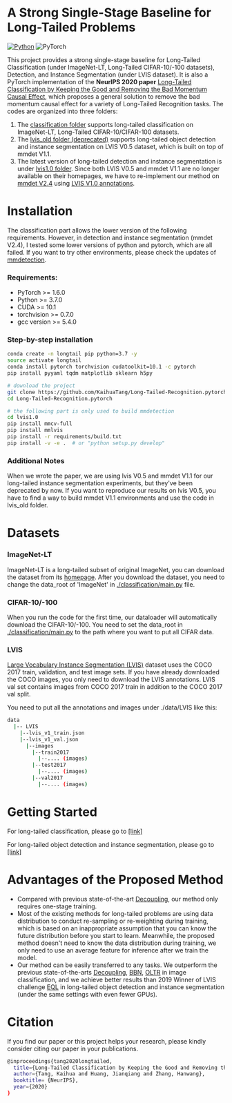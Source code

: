 # A Strong Single-Stage Baseline for Long-Tailed Problems

[![Python](https://img.shields.io/badge/python-3.7-blue.svg)](https://www.python.org/)
![PyTorch](https://img.shields.io/badge/pytorch-1.6.0-%237732a8)

This project provides a strong single-stage baseline for Long-Tailed Classification (under ImageNet-LT, Long-Tailed CIFAR-10/-100 datasets), Detection, and Instance Segmentation (under LVIS dataset). It is also a PyTorch implementation of the **NeurIPS 2020 paper** [Long-Tailed Classification by Keeping the Good and Removing the Bad Momentum Causal Effect](https://kaihuatang.github.io/Files/long-tail.pdf), which proposes a general solution to remove the bad momentum causal effect for a variety of Long-Tailed Recognition tasks. The codes are organized into three folders: 
1. The [classification folder](classification) supports long-tailed classification on ImageNet-LT, Long-Tailed CIFAR-10/CIFAR-100 datasets.
2. The [lvis_old folder (deprecated)](lvis_old) supports long-tailed object detection and instance segmentation on LVIS V0.5 dataset, which is built on top of mmdet V1.1.
3. The latest version of long-tailed detection and instance segmentation is under [lvis1.0 folder](lvis1.0). Since both LVIS V0.5 and mmdet V1.1 are no longer available on their homepages, we have to re-implement our method on [mmdet V2.4](https://github.com/open-mmlab/mmdetection) using [LVIS V1.0 annotations](https://www.lvisdataset.org/dataset). 


# Installation
The classification part allows the lower version of the following requirements. However, in detection and instance segmentation (mmdet V2.4), I tested some lower versions of python and pytorch, which are all failed. If you want to try other environments, please check the updates of [mmdetection](https://github.com/open-mmlab/mmdetection).

### Requirements:
- PyTorch >= 1.6.0
- Python >= 3.7.0
- CUDA >= 10.1
- torchvision >= 0.7.0
- gcc version >= 5.4.0 

### Step-by-step installation
```bash
conda create -n longtail pip python=3.7 -y
source activate longtail
conda install pytorch torchvision cudatoolkit=10.1 -c pytorch
pip install pyyaml tqdm matplotlib sklearn h5py

# download the project
git clone https://github.com/KaihuaTang/Long-Tailed-Recognition.pytorch.git
cd Long-Tailed-Recognition.pytorch

# the following part is only used to build mmdetection 
cd lvis1.0
pip install mmcv-full
pip install mmlvis
pip install -r requirements/build.txt
pip install -v -e .  # or "python setup.py develop"
```
### Additional Notes
When we wrote the paper, we are using lvis V0.5 and mmdet V1.1 for our long-tailed instance segmentation experiments, but they've been deprecated by now. If you want to reproduce our results on lvis V0.5, you have to find a way to build mmdet V1.1 environments and use the code in lvis_old folder.


# Datasets
### ImageNet-LT
ImageNet-LT is a long-tailed subset of original ImageNet, you can download the dataset from its [homepage](http://image-net.org/index). After you download the dataset, you need to change the data_root of 'ImageNet' in [./classification/main.py](classification/main.py) file.

### CIFAR-10/-100
When you run the code for the first time, our dataloader will automatically download the CIFAR-10/-100. You need to set the data_root in [./classification/main.py](classification/main.py) to the path where you want to put all CIFAR data.

### LVIS
[Large Vocabulary Instance Segmentation (LVIS)](https://www.lvisdataset.org/) dataset uses the COCO 2017 train, validation, and test image sets. If you have already downloaded the COCO images, you only need to download the LVIS annotations. LVIS val set contains images from COCO 2017 train in addition to the COCO 2017 val split.

You need to put all the annotations and images under ./data/LVIS like this:
```bash
data
  |-- LVIS
    |--lvis_v1_train.json
    |--lvis_v1_val.json
      |--images
        |--train2017
          |--.... (images)
        |--test2017
          |--.... (images)
        |--val2017
          |--.... (images)
```

# Getting Started
For long-tailed classification, please go to [\[link\]](classification)

For long-tailed object detection and instance segmentation, please go to [\[link\]](lvis1.0)


# Advantages of the Proposed Method
- Compared with previous state-of-the-art [Decoupling](https://github.com/facebookresearch/classifier-balancing), our method only requires one-stage training.
- Most of the existing methods for long-tailed problems are using data distribution to conduct re-sampling or re-weighting during training, which is based on an inappropriate assumption that you can know the future distribution before you start to learn. Meanwhile, the proposed method doesn't need to know the data distribution during training, we only need to use an average feature for inference after we train the model.
- Our method can be easily transferred to any tasks. We outperform the previous state-of-the-arts [Decoupling](https://arxiv.org/abs/1910.09217), [BBN](https://arxiv.org/abs/1912.02413), [OLTR](https://arxiv.org/abs/1904.05160) in image classification, and we achieve better results than 2019 Winner of LVIS challenge [EQL](https://arxiv.org/abs/2003.05176) in long-tailed object detection and instance segmentation (under the same settings with even fewer GPUs).

# Citation
If you find our paper or this project helps your research, please kindly consider citing our paper in your publications.
```bash
@inproceedings{tang2020longtailed,
  title={Long-Tailed Classification by Keeping the Good and Removing the Bad Momentum Causal Effect},
  author={Tang, Kaihua and Huang, Jianqiang and Zhang, Hanwang},
  booktitle= {NeurIPS},
  year={2020}
}
```
